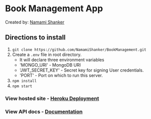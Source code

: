 # Book Management App

Created by: [Namami Shanker](https://github.com/NamamiShanker)

## Directions to install

1. `git clone https://github.com/NamamiShanker/BookManagement.git`
2. Create a `.env` file in root directory.
	- It will declare three environment variables
	- 'MONGO_URI' - MongoDB URI
	- 'JWT_SECRET_KEY' - Secret key for signing User credentials.
	- 'PORT' - Port on which to run this server.
3. `npm install`
4. `npm start`

### View hosted site - [Heroku Deployment](https://kalpas-hiring-test.herokuapp.com/)
### View API docs - [Documentation](https://kalpas-hiring-test.herokuapp.com/api-docs/)